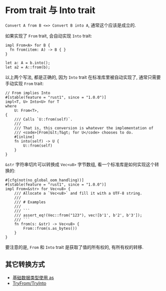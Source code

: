 # From trait 与 Into trait

`Convert A from B <=> Convert B into A`, 通常这个应该是成立的.

如果实现了 `From` trait, 会自动实现 `Into` trait:

```rust, ignore
impl From<A> for B {
  fn from(item: A) -> B { }
}

let a: A = b.into();
let a2 = A::from(b);
```

以上两个写法, 都是正确的, 因为 `Into` trait 在标准库里被自动实现了, 通常只需要手动实现 `From` trait:

```rust, ignore
// From implies Into
#[stable(feature = "rust1", since = "1.0.0")]
impl<T, U> Into<U> for T
where
    U: From<T>,
{
    /// Calls `U::from(self)`.
    ///
    /// That is, this conversion is whatever the implementation of
    /// <code>[From]&lt;T&gt; for U</code> chooses to do.
    #[inline]
    fn into(self) -> U {
        U::from(self)
    }
}
```

`&str` 字符串切片可以转换成 `Vec<u8>` 字节数组, 看一个标准库是如何实现这个转换的:

```rust, ignore
#[cfg(not(no_global_oom_handling))]
#[stable(feature = "rust1", since = "1.0.0")]
impl From<&str> for Vec<u8> {
    /// Allocate a `Vec<u8>` and fill it with a UTF-8 string.
    ///
    /// # Examples
    ///
    /// ```
    /// assert_eq!(Vec::from("123"), vec![b'1', b'2', b'3']);
    /// ```
    fn from(s: &str) -> Vec<u8> {
        From::from(s.as_bytes())
    }
}
```

要注意的是, `From` 和 `Into` trait 是获取了值的所有权的, 有所有权的转移.

## 其它转换方式

- [基础数据类型使用 as](../primitives/cast.md)
- [TryFrom/TryInto](../common-traits/try-from-try-into.md)
